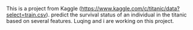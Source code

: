 This is a project from Kaggle (https://www.kaggle.com/c/titanic/data?select=train.csv). predict the survival status of an individual in the titanic based on several features.
Luqing and i are working on this project.
